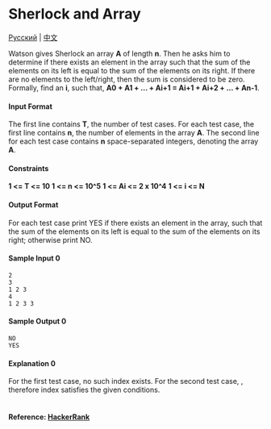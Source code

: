 Sherlock and Array
==================
[Русский](https://www.hackerrank.com/external_redirect?to=https://hr-filepicker.s3.amazonaws.com/101may14/russian/2490-sherlock-and-array.pdf) | [中文](https://www.hackerrank.com/external_redirect?to=https://hr-filepicker.s3.amazonaws.com/101may14/chinese/2490-sherlock-and-array.pdf)

Watson gives Sherlock an array **A** of length **n**. Then he asks him to determine if there exists an element in the array such that the sum of the elements on its left is equal to the sum of the elements on its right. If there are no elements to the left/right, then the sum is considered to be zero. 
Formally, find an **i**, such that, **A0 + A1 + ... + Ai+1 = Ai+1 + Ai+2 + ... + An-1**.

#### Input Format

The first line contains **T**, the number of test cases. For each test case, the first line contains **n**, the number of elements in the array **A**. The second line for each test case contains **n** space-separated integers, denoting the array **A**.

#### Constraints

 **1 <= T <= 10**
 **1 <= n <= 10^5**
 **1 <= Ai <= 2 x 10^4**
 **1 <= i <= N**
 
#### Output Format

For each test case print YES if there exists an element in the array, such that the sum of the elements on its left is equal to the sum of the elements on its right; otherwise print NO.

#### Sample Input 0
```
2
3
1 2 3
4
1 2 3 3
```
#### Sample Output 0
```
NO
YES
```
#### Explanation 0

For the first test case, no such index exists. 
For the second test case, , therefore index  satisfies the given conditions.
<br>
<br>
#### Reference: [HackerRank](https://www.hackerrank.com/challenges/sherlock-and-array)
